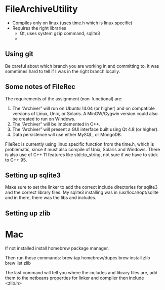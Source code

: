 # FileArchiveUtility

* Compiles only on linux (uses time.h which is linux specific)
* Requires the right libraries
  * Qt, uses system gzip command, sqlite3
  * 

## Using git

Be careful about which branch you are working in and committing to, it was sometimes hard to tell if I was in the right branch locally.

## Some notes of FileRec

The requirements of the assignment (non-functional) are:

1. The “Archiver” will run on Ubuntu 14.04 (or higher) and on compatible versions of Linux, Unix, or Solaris. A MinGW/Cygwin version could also be created to run on Windows.
2. The “Archiver” will be implemented in C++.
3. The “Archiver” will present a GUI interface built using Qt 4.8 (or higher).
4. Data persistence will use either MySQL, or MongoDB.

FileRec is currently using linux specific function from the time.h, which is problematic, since it must also compile of Unix, Solaris and Windows. There is also use of C++ 11 features like std::to_string, not sure if we have to stick to C++ 95.

## Setting up sqlite3
Make sure to set the linker to add the correct include directories for sqlite3 and the correct library files.
My sqlite3 installing was in /usr/local/opt/sqlite and in there, there was the libs and includes.

## Setting up zlib

# Mac

If not installed install homebrew package manager.

Then run these commands:
brew tap homebrew/dupes
brew install zlib
brew list zlib

The last command will tell you where the includes and library files are, add them to the netbeans properties for linker and compiler then include <zlib.h>
